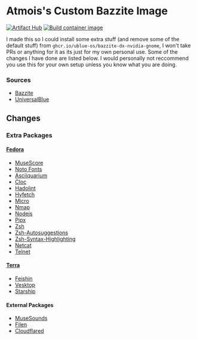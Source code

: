 # Atmois's Custom Bazzite Image
[![Artifact Hub](https://img.shields.io/endpoint?url=https://artifacthub.io/badge/repository/atmo-bazzite)](https://artifacthub.io/packages/search?repo=atmo-bazzite)
[![Build container image](https://github.com/Atmois/atmo-bazzite/actions/workflows/build.yml/badge.svg)](https://github.com/Atmois/atmo-bazzite/actions/workflows/build.yml)


I made this so I could install some extra stuff (and remove some of the default stuff) from `ghcr.io/ublue-os/bazzite-dx-nvidia-gnome`, I won't take PRs or anything for it as its just for my own personal use. Some of the changes I have done are listed below. I would personally not reccommend you use this for your own setup unless you know what you are doing.

### Sources

- [Bazzite](https://bazzite.gg)
- [UniversalBlue](https://universal-blue.org)

## Changes

### Extra Packages
#### [Fedora](https://packages.fedoraproject.org)
- [MuseScore](https://musescore.org)
- [Noto Fonts](https://fonts.google.com/noto)
- [Asciiquarium](https://robobunny.com/projects/asciiquarium/html/)
- [Cloc](https://github.com/AlDanial/cloc)
- [Hadolint](https://github.com/hadolint/hadolint)
- [Hyfetch](https://github.com/hykilpikonna/hyfetch)
- [Micro](https://micro-editor.github.io/)
- [Nmap](https://nmap.org/)
- [Nodejs](https://nodejs.org/)
- [Pipx](https://pypi.org/project/pipx/)
- [Zsh](https://www.zsh.org/)
- [Zsh-Autosuggestions](https://github.com/zsh-users/zsh-autosuggestions)
- [Zsh-Syntax-Highlighting](https://github.com/zsh-users/zsh-syntax-highlighting)
- [Netcat](https://nmap.org)
- [Telnet](https://www.gnu.org/software/inetutils/)

#### [Terra](https://terra.fyralabs.com)
- [Feishin](https://github.com/jeffvli/feishin)
- [Vesktop](https://vesktop.vencord.dev)
- [Starship](https://starship.rs)

#### External Packages
- [MuseSounds](https://www.musehub.com/muse-sounds)
- [Filen](https://filen.io)
- [Cloudflared](https://github.com/cloudflare/cloudflared)
